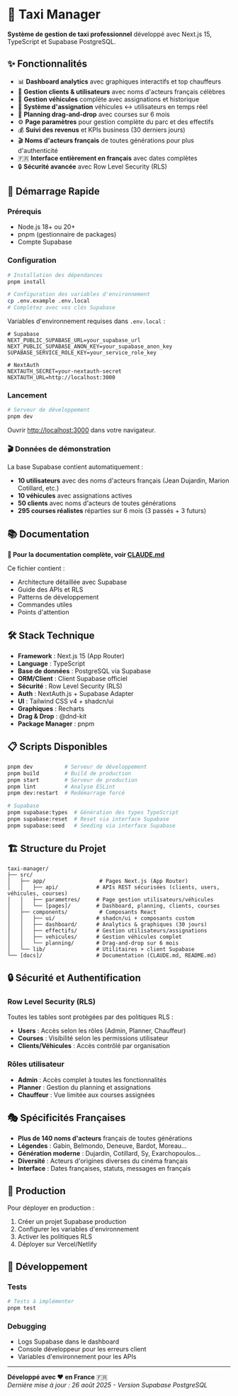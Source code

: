 # 🚕 Taxi Manager

**Système de gestion de taxi professionnel** développé avec Next.js 15, TypeScript et Supabase PostgreSQL.

## ✨ Fonctionnalités

- 📊 **Dashboard analytics** avec graphiques interactifs et top chauffeurs
- 👥 **Gestion clients & utilisateurs** avec noms d'acteurs français célèbres
- 🚙 **Gestion véhicules** complète avec assignations et historique  
- 🔗 **Système d'assignation** véhicules ↔ utilisateurs en temps réel
- 📅 **Planning drag-and-drop** avec courses sur 6 mois
- ⚙️ **Page paramètres** pour gestion complète du parc et des effectifs
- 💰 **Suivi des revenus** et KPIs business (30 derniers jours)
- 🎬 **Noms d'acteurs français** de toutes générations pour plus d'authenticité
- 🇫🇷 **Interface entièrement en français** avec dates complètes
- 🔒 **Sécurité avancée** avec Row Level Security (RLS)

## 🚀 Démarrage Rapide

### Prérequis
- Node.js 18+ ou 20+
- pnpm (gestionnaire de packages)
- Compte Supabase

### Configuration

```bash
# Installation des dépendances
pnpm install

# Configuration des variables d'environnement
cp .env.example .env.local
# Complétez avec vos clés Supabase
```

Variables d'environnement requises dans `.env.local` :
```env
# Supabase
NEXT_PUBLIC_SUPABASE_URL=your_supabase_url
NEXT_PUBLIC_SUPABASE_ANON_KEY=your_supabase_anon_key
SUPABASE_SERVICE_ROLE_KEY=your_service_role_key

# NextAuth
NEXTAUTH_SECRET=your-nextauth-secret
NEXTAUTH_URL=http://localhost:3000
```

### Lancement

```bash
# Serveur de développement  
pnpm dev
```

Ouvrir [http://localhost:3000](http://localhost:3000) dans votre navigateur.

### 🎬 Données de démonstration
La base Supabase contient automatiquement :
- **10 utilisateurs** avec des noms d'acteurs français (Jean Dujardin, Marion Cotillard, etc.)
- **10 véhicules** avec assignations actives
- **50 clients** avec noms d'acteurs de toutes générations
- **295 courses réalistes** réparties sur 6 mois (3 passés + 3 futurs)

## 📚 Documentation

**🔗 Pour la documentation complète, voir [CLAUDE.md](./CLAUDE.md)**

Ce fichier contient :
- Architecture détaillée avec Supabase
- Guide des APIs et RLS
- Patterns de développement
- Commandes utiles
- Points d'attention

## 🛠️ Stack Technique

- **Framework** : Next.js 15 (App Router)
- **Language** : TypeScript
- **Base de données** : PostgreSQL via Supabase
- **ORM/Client** : Client Supabase officiel
- **Sécurité** : Row Level Security (RLS)
- **Auth** : NextAuth.js + Supabase Adapter
- **UI** : Tailwind CSS v4 + shadcn/ui
- **Graphiques** : Recharts
- **Drag & Drop** : @dnd-kit
- **Package Manager** : pnpm

## 📋 Scripts Disponibles

```bash
pnpm dev          # Serveur de développement
pnpm build        # Build de production  
pnpm start        # Serveur de production
pnpm lint         # Analyse ESLint
pnpm dev:restart  # Redémarrage forcé

# Supabase
pnpm supabase:types  # Génération des types TypeScript
pnpm supabase:reset  # Reset via interface Supabase
pnpm supabase:seed   # Seeding via interface Supabase
```

## 🏗️ Structure du Projet

```
taxi-manager/
├── src/
│   ├── app/                 # Pages Next.js (App Router)
│   │   ├── api/            # APIs REST sécurisées (clients, users, véhicules, courses)
│   │   ├── parametres/     # Page gestion utilisateurs/véhicules
│   │   └── [pages]/        # Dashboard, planning, clients, courses
│   ├── components/          # Composants React
│   │   ├── ui/             # shadcn/ui + composants custom
│   │   ├── dashboard/      # Analytics & graphiques (30 jours)
│   │   ├── effectifs/      # Gestion utilisateurs/assignations
│   │   ├── vehicules/      # Gestion véhicules complet
│   │   └── planning/       # Drag-and-drop sur 6 mois
│   └── lib/                # Utilitaires + client Supabase
└── [docs]/                 # Documentation (CLAUDE.md, README.md)
```

## 🔒 Sécurité et Authentification

### Row Level Security (RLS)
Toutes les tables sont protégées par des politiques RLS :
- **Users** : Accès selon les rôles (Admin, Planner, Chauffeur)
- **Courses** : Visibilité selon les permissions utilisateur
- **Clients/Véhicules** : Accès contrôlé par organisation

### Rôles utilisateur
- **Admin** : Accès complet à toutes les fonctionnalités
- **Planner** : Gestion du planning et assignations
- **Chauffeur** : Vue limitée aux courses assignées

## 🎭 Spécificités Françaises

- **Plus de 140 noms d'acteurs** français de toutes générations
- **Légendes** : Gabin, Belmondo, Deneuve, Bardot, Moreau...
- **Génération moderne** : Dujardin, Cotillard, Sy, Exarchopoulos...
- **Diversité** : Acteurs d'origines diverses du cinéma français
- **Interface** : Dates françaises, statuts, messages en français

## 🚨 Production

Pour déployer en production :
1. Créer un projet Supabase production
2. Configurer les variables d'environnement
3. Activer les politiques RLS
4. Déployer sur Vercel/Netlify

## 🔧 Développement

### Tests
```bash
# Tests à implémenter
pnpm test
```

### Debugging
- Logs Supabase dans le dashboard
- Console développeur pour les erreurs client
- Variables d'environnement pour les APIs

---

**Développé avec ❤️ en France** 🇫🇷  
*Dernière mise à jour : 26 août 2025 - Version Supabase PostgreSQL*
